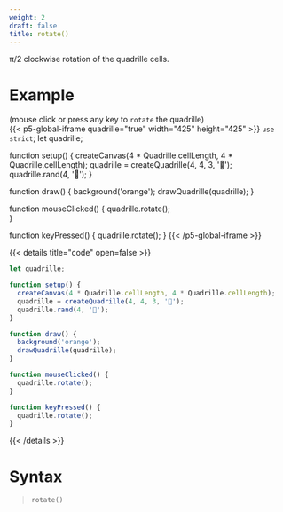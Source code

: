 ```yaml
---
weight: 2
draft: false
title: rotate()
---
```


π/2 clockwise rotation of the quadrille cells.

# Example

(mouse click or press any key to `rotate` the quadrille)  
{{< p5-global-iframe quadrille="true" width="425" height="425" >}}
`use strict`;
let quadrille;

function setup() {
  createCanvas(4 * Quadrille.cellLength, 4 * Quadrille.cellLength);
  quadrille = createQuadrille(4, 4, 3, '🚀');
  quadrille.rand(4, '🐒');
}

function draw() {
  background('orange');
  drawQuadrille(quadrille);
}

function mouseClicked() {
  quadrille.rotate();  
}

function keyPressed() {
  quadrille.rotate();
}
{{< /p5-global-iframe >}}

{{< details title="code" open=false >}}
```js
let quadrille;

function setup() {
  createCanvas(4 * Quadrille.cellLength, 4 * Quadrille.cellLength);
  quadrille = createQuadrille(4, 4, 3, '🚀');
  quadrille.rand(4, '🐒');
}

function draw() {
  background('orange');
  drawQuadrille(quadrille);
}

function mouseClicked() {
  quadrille.rotate();  
}

function keyPressed() {
  quadrille.rotate();
}
```
{{< /details >}}

# Syntax

> `rotate()`